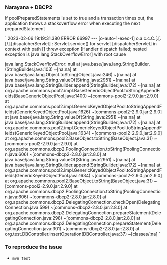 ### Narayana + DBCP2
If poolPreparedStatements is set to true and a transaction times out, the application throws a stackoverflow error when executing the next preparedStatement

`
2023-02-06 19:19:31.380 ERROR 66997 --- [o-auto-1-exec-1] o.a.c.c.C.[.[.[/].[dispatcherServlet]    : Servlet.service() for servlet [dispatcherServlet] in context with path [] threw exception [Handler dispatch failed; nested exception is java.lang.StackOverflowError] with root cause

java.lang.StackOverflowError: null
at java.base/java.lang.StringBuilder.<init>(StringBuilder.java:103) ~[na:na]
at java.base/java.lang.Object.toString(Object.java:246) ~[na:na]
at java.base/java.lang.String.valueOf(String.java:2951) ~[na:na]
at java.base/java.lang.StringBuilder.append(StringBuilder.java:172) ~[na:na]
at org.apache.commons.pool2.impl.BaseGenericObjectPool.toStringAppendFields(BaseGenericObjectPool.java:1400) ~[commons-pool2-2.9.0.jar:2.9.0]
at org.apache.commons.pool2.impl.GenericKeyedObjectPool.toStringAppendFields(GenericKeyedObjectPool.java:1626) ~[commons-pool2-2.9.0.jar:2.9.0]
at java.base/java.lang.String.valueOf(String.java:2951) ~[na:na]
at java.base/java.lang.StringBuilder.append(StringBuilder.java:172) ~[na:na]
at org.apache.commons.pool2.impl.GenericKeyedObjectPool.toStringAppendFields(GenericKeyedObjectPool.java:1634) ~[commons-pool2-2.9.0.jar:2.9.0]
at org.apache.commons.pool2.BaseObject.toString(BaseObject.java:31) ~[commons-pool2-2.9.0.jar:2.9.0]
at org.apache.commons.dbcp2.PoolingConnection.toString(PoolingConnection.java:606) ~[commons-dbcp2-2.8.0.jar:2.8.0]
at java.base/java.lang.String.valueOf(String.java:2951) ~[na:na]
at java.base/java.lang.StringBuilder.append(StringBuilder.java:172) ~[na:na]
at org.apache.commons.pool2.impl.GenericKeyedObjectPool.toStringAppendFields(GenericKeyedObjectPool.java:1634) ~[commons-pool2-2.9.0.jar:2.9.0]
at org.apache.commons.pool2.BaseObject.toString(BaseObject.java:31) ~[commons-pool2-2.9.0.jar:2.9.0]
at org.apache.commons.dbcp2.PoolingConnection.toString(PoolingConnection.java:606) ~[commons-dbcp2-2.8.0.jar:2.8.0]
at org.apache.commons.dbcp2.DelegatingConnection.checkOpen(DelegatingConnection.java:599) ~[commons-dbcp2-2.8.0.jar:2.8.0]
at org.apache.commons.dbcp2.DelegatingConnection.prepareStatement(DelegatingConnection.java:298) ~[commons-dbcp2-2.8.0.jar:2.8.0]
at org.apache.commons.dbcp2.DelegatingConnection.prepareStatement(DelegatingConnection.java:301) ~[commons-dbcp2-2.8.0.jar:2.8.0]
at org.test.DBController.insertOperation(DBController.java:37) ~[classes/:na]
`

### To reproduce the issue

- `mvn test`